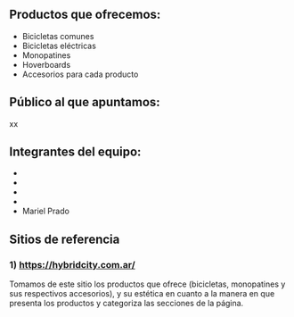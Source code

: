 ## Productos que ofrecemos:
- Bicicletas comunes
- Bicicletas eléctricas
- Monopatines
- Hoverboards
- Accesorios para cada producto


## Público al que apuntamos:
xx


## Integrantes del equipo:
-
-
-
-
- Mariel Prado


## Sitios de referencia
### 1) https://hybridcity.com.ar/
Tomamos de este sitio los productos que ofrece (bicicletas, monopatines y sus respectivos accesorios), y su estética en cuanto a la manera en que presenta los productos y categoriza las secciones de la página.



